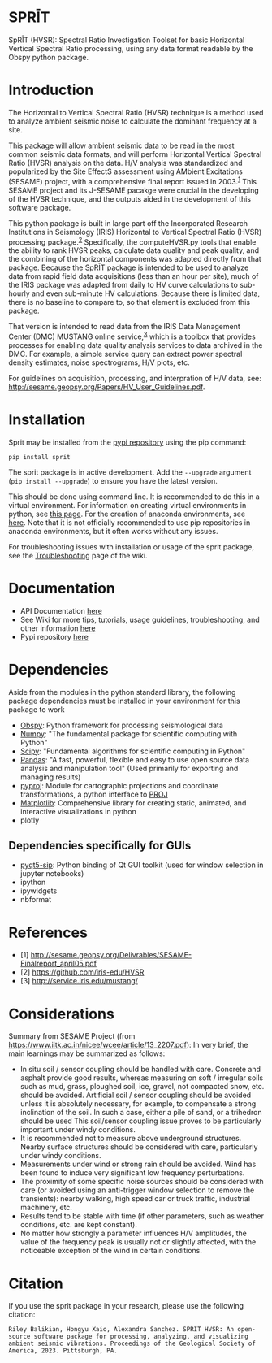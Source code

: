 # SPRĪT 
SpRĪT (HVSR): Spectral Ratio Investigation Toolset for basic Horizontal Vertical Spectral Ratio processing, using any data format readable by the Obspy python package.

# Introduction

The Horizontal to Vertical Spectral Ratio (HVSR) technique is a method used to analyze ambient seismic noise to calculate the dominant frequency at a site.

This package will allow ambient seismic data to be read in the most common seismic data formats, and will perform Horizontal Vertical Spectral Ratio (HVSR) analysis on the data. H/V analysis was standardized and popularized by the Site EffectS assessment using AMbient Excitations (SESAME) project, with a comprehensive final report issued in 2003.<sup>[1](#1)</sup> This SESAME project and its J-SESAME pacakge were crucial in the developing of the HVSR technique, and the outputs aided in the development of this software package.

This python package is built in large part off the Incorporated Research Institutions in Seismology (IRIS) Horizontal to Vertical Spectral Ratio (HVSR) processing package.<sup>[2](#2)</sup> Specifically, the computeHVSR.py tools that enable the ability to rank HVSR peaks, calculate data quality and peak quality, and the combining of the horizontal components was adapted directly from that package. Because the SpRĪT package is intended to be used to analyze data from rapid field data acquisitions (less than an hour per site), much of the IRIS package was adapted from daily to HV curve calculations to sub-hourly and even sub-minute HV calculations. Because there is limited data, there is no baseline to compare to, so that element is excluded from this package.

That version is intended to read data from the IRIS Data Management Center (DMC) MUSTANG online service,<sup>[3](#3)</sup> which is a toolbox that provides processes for enabling data quality analysis services to data archived in the DMC. For example, a simple service query can extract power spectral density estimates, noise spectrograms, H/V plots, etc.

For guidelines on acquisition, processing, and interpration of H/V data, see: <http://sesame.geopsy.org/Papers/HV_User_Guidelines.pdf>. 

# Installation
Sprit may be installed from the [pypi repository](https://pypi.org/project/sprit/) using the pip command:

`pip install sprit`

The sprit package is in active development. Add the `--upgrade` argument (`pip install --upgrade`) to ensure you have the latest version.

This should be done using command line. It is recommended to do this in a virtual environment. For information on creating virtual environments in python, see [this page](https://docs.python.org/3/library/venv.html). For the creation of anaconda environments, see [here](https://docs.conda.io/projects/conda/en/latest/user-guide/tasks/manage-environments.html). Note that it is not officially recommended to use pip repositories in anaconda environments, but it often works without any issues.

For troubleshooting issues with installation or usage of the sprit package, see the [Troubleshooting](https://github.com/RJbalikian/SPRIT-HVSR/wiki/Troubleshooting) page of the wiki.
# Documentation
- API Documentation [here](https://rjbalikian.github.io/SPRIT-HVSR/main.html)
- See Wiki for more tips, tutorials, usage guidelines, troubleshooting, and other information [here](https://github.com/RJbalikian/SPRIT-HVSR/wiki)
- Pypi repository [here](https://pypi.org/project/sprit/)
  
# Dependencies 
Aside from the modules in the python standard library, the following package dependencies must be installed in your environment for this package to work

- [Obspy](https://docs.obspy.org/): Python framework for processing seismological data
- [Numpy](https://matplotlib.org/): "The fundamental package for scientific computing with Python"
- [Scipy](https://scipy.org/): "Fundamental algorithms for scientific computing in Python"
- [Pandas](https://pandas.pydata.org): "A fast, powerful, flexible and easy to use open source data analysis and manipulation tool" (Used primarily for exporting and managing results)
- [pyproj](https://pyproj4.github.io/pyproj/stable/): Module for cartographic projections and coordinate transformations, a python interface to [PROJ](https://proj.org/en/9.2/)
- [Matplotlib](https://matplotlib.org/): Comprehensive library for creating static, animated, and interactive visualizations in python
- plotly

## Dependencies specifically for GUIs
- [pyqt5-sip](https://pypi.org/project/PyQt5): Python binding of Qt GUI toolkit (used for window selection in jupyter notebooks)
- ipython
- ipywidgets
- nbformat 

# References
- <a id="1">[1]</a> <http://sesame.geopsy.org/Delivrables/SESAME-Finalreport_april05.pdf>
- <a id="2">[2]</a> <https://github.com/iris-edu/HVSR>
- <a id="3">[3]</a> <http://service.iris.edu/mustang/>

# Considerations
Summary from SESAME Project (from <https://www.iitk.ac.in/nicee/wcee/article/13_2207.pdf>):
In very brief, the main learnings may be summarized as follows: 

- In situ soil / sensor coupling should be handled with care. Concrete and asphalt provide good results, whereas measuring on soft / irregular soils such as mud, grass, ploughed soil, ice, gravel, not compacted snow, etc. should be avoided. Artificial soil / sensor coupling should be avoided unless it is absolutely necessary, for example, to compensate a strong inclination of the soil. In such a case, either a pile of sand, or a trihedron should be used This soil/sensor coupling issue proves to be particularly important under windy conditions.
- It is recommended not to measure above underground structures. Nearby surface structures should be considered with care, particularly under windy conditions. 
- Measurements under wind or strong rain should be avoided. Wind has been found to induce very significant low frequency perturbations. 
- The proximity of some specific noise sources should be considered with care (or avoided using an anti-trigger window selection to remove the transients): nearby walking, high speed car or truck traffic, industrial machinery, etc. 
- Results tend to be stable with time (if other parameters, such as weather conditions, etc. are kept constant). 
- No matter how strongly a parameter influences H/V amplitudes, the value of the frequency peak is usually not or slightly affected, with the noticeable exception of the wind in certain conditions.

# Citation
If you use the sprit package in your research, please use the following citation:

`Riley Balikian, Hongyu Xaio, Alexandra Sanchez. SPRIT HVSR: An open-source software package for processing, analyzing, and visualizing ambient seismic vibrations. Proceedings of the Geological Society of America, 2023. Pittsburgh, PA.`

